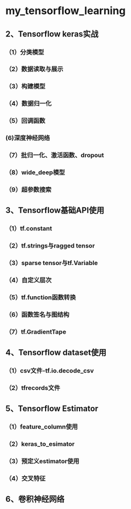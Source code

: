 # my_tensorflow_learning
## 2、Tensorflow keras实战
### （1）分类模型
### （2）数据读取与展示
### （3）构建模型
### （4）数据归一化
### （5）回调函数
###  (6)深度神经网络
### （7）批归一化、激活函数、dropout
### （8）wide_deep模型
### （9）超参数搜索
## 3、Tensorflow基础API使用
### （1）tf.constant
### （2）tf.strings与ragged tensor
### （3）sparse tensor与tf.Variable
### （4）自定义层次
### （5）tf.function函数转换
### （6）函数签名与图结构
### （7）tf.GradientTape
## 4、Tensorflow dataset使用
### （1）csv文件-tf.io.decode_csv
### （2）tfrecords文件
## 5、Tensorflow Estimator
### （1）feature_column使用
### （2）keras_to_esimator
### （3）预定义estimator使用
### （4）交叉特征
## 6、卷积神经网络
